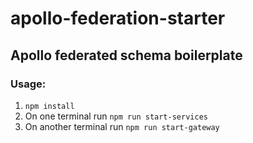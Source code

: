# apollo-federation-starter
## Apollo federated schema boilerplate


### Usage:

1. `npm install`
1. On one terminal run  `npm run start-services`
2. On another terminal run `npm run start-gateway` 


